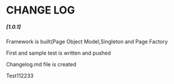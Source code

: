 <h1>CHANGE LOG</h1>
<h5>[1.0.1]</h5>
<p>Framework is built(Page Object Model,Singleton and Page Factory</p>
<p>First and sample test is written and pushed</p>
<p >Changelog.md file is created</p>
Test112233